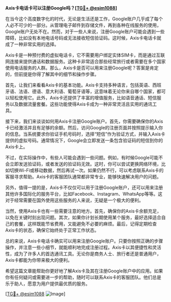 **Axis卡电话卡可以注册Google吗？[[TG💪+ @esim1088](https://t.me/s/esim1088)]**

在当今这个高度数字化的时代，无论是生活还是工作，Google账户几乎成了每个人必不可少的一部分。从管理电子邮件到存储文件，再到各种在线服务的使用，Google账户无处不在。然而，对于一些人来说，注册Google账户可能会遇到一些障碍，比如没有本地电话号码或无法接收短信验证码。这时候，Axis卡电话卡就成了一种非常实用的选择。

Axis卡是一种预付费的虚拟电话卡，它不需要用户绑定实体SIM卡，而是通过互联网连接来提供通话和数据服务。这种卡非常适合那些经常旅行或者需要在多个国家使用电话服务的人群。那么，Axis卡是否可以用来注册Google呢？答案是肯定的，但前提是你得了解其中的细节和操作步骤。

首先，让我们来看看Axis卡的基本功能。Axis卡支持多种语言，包括英语、西班牙语、法语、德语、意大利语、葡萄牙语等，这意味着无论你来自哪个国家，都可以轻松使用它。此外，Axis卡还提供了丰富的增值服务，比如语音通话、短信服务以及数据流量套餐。这些功能使得Axis卡成为一种非常灵活且实用的通讯工具。

接下来，我们来谈谈如何用Axis卡注册Google账户。首先，你需要确保你的Axis卡已经激活并且有足够的余额。然后，访问Google的注册页面并按照提示输入你的信息。当系统要求你验证手机号码时，选择“短信”作为验证方式，并输入Axis卡提供的虚拟号码。通常情况下，Google会立即发送一条包含验证码的短信到你的Axis卡上。

不过，在实际操作中，有些人可能会遇到一些问题。例如，有时候Google可能不会立即发送验证码，或者发送的验证码无效。这时，你可以尝试更换网络环境，比如切换Wi-Fi或移动数据，然后再试一次。如果仍然不行，可以考虑联系Axis卡的客服寻求帮助。Axis卡的客服团队通常都非常专业，能够快速解决用户的问题。

另外，值得一提的是，Axis卡不仅仅可以用于注册Google账户，还可以用来注册其他许多国际化的服务平台，比如Facebook、Instagram、WhatsApp等等。这对于经常需要在国外使用这些服务的人来说，无疑是一个极大的便利。

当然，使用Axis卡也有一些需要注意的地方。首先，确保你的Axis卡余额充足，以免在关键时刻出现问题。其次，如果你计划长期使用某个服务，最好选择适合自己的套餐，这样既能节省费用，又能避免不必要的麻烦。最后，记得定期检查Axis卡的状态，确保它始终处于正常工作状态。

总的来说，Axis卡电话卡确实可以用来注册Google账户。只要你按照正确的步骤操作，并注意一些小细节，就能顺利地完成注册过程。Axis卡以其便捷性和灵活性，成为了许多人的首选通讯工具。无论你是商务人士、旅行者还是普通用户，Axis卡都能为你带来极大的便利。

希望这篇文章能帮助你更好地了解Axis卡及其在注册Google账户中的应用。如果你有任何疑问或需要进一步的帮助，随时可以联系Axis卡的客服团队。他们总是乐于助人，愿意为用户提供最优质的服务。

[[TG💪+ @esim1088](https://t.me/s/esim1088) ![Image](https://i.postimg.cc/4NQfJmqS/Snipaste-2025-05-13-00-14-12.png)]